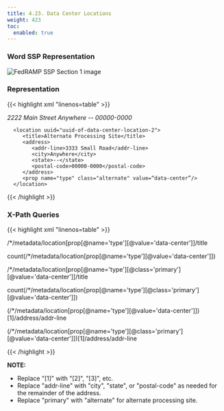 ```yaml
---
title: 4.23. Data Center Locations
weight: 423
toc:
  enabled: true
---
```


### **Word SSP Representation**

<img src="/img/ssp-figure-4_23.png" alt="FedRAMP SSP Section 1 image">

### **Representation**

{{< highlight xml "linenos=table" >}}
<metadata>
      <!-- role  -->
      <location uuid="uuid-of-data-center-location-1">
         <title>Primary Processing Site</title>
         <address>
            <addr-line>2222 Main Street</addr-line>
            <city>Anywhere</city>
            <state>--</state>
            <postal-code>00000-0000</postal-code>
         </address>
         <prop name="type" class="primary" value="data-center"/>
      </location>

      <location uuid="uuid-of-data-center-location-2">
         <title>Alternate Processing Site</title>
         <address>
            <addr-line>3333 Small Road</addr-line>
            <city>Anywhere</city>
            <state>--</state>
            <postal-code>00000-0000</postal-code>
         </address>
         <prop name="type" class="alternate" value=“data-center”/>
      </location>
   </metadata>

{{< /highlight >}}

### **X-Path Queries**

{{< highlight xml "linenos=table" >}}
<!-- List of Processing Sites (Data Centers): -->
/*/metadata/location[prop[@name='type'][@value='data-center']]/title

<!-- Number of Processing Sites (integer): -->
count(/*/metadata/location[prop[@name='type'][@value='data-center']])

<!-- List of Primary Processing Sites: -->
/*/metadata/location[prop[@name='type'][@class='primary'][@value='data-center']]/title

<!-- Number of Primary Processing Sites (integer): -->
count(/*/metadata/location[prop[@name='type'][@class='primary'][@value='data-center']])

<!-- Street Address of First Processing Site: -->
(/*/metadata/location[prop[@name='type'][@value='data-center']])[1]/address/addr-line

<!-- Street Address of First Primary Processing Site: -->
(/*/metadata/location[prop[@name='type'][@class='primary'][@value='data-center']])[1]/address/addr-line


{{< /highlight >}}

**NOTE:** 

- Replace "[1]" with "[2]", "[3]", etc.
- Replace "addr-line" with "city", "state", or "postal-code" as needed for the remainder of the address.
- Replace "primary" with "alternate" for alternate processing site.